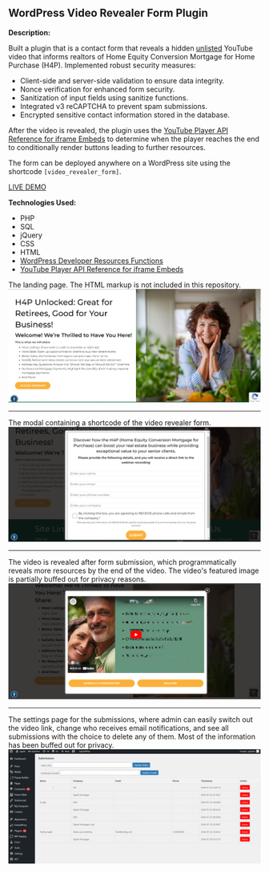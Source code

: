 ## WordPress Video Revealer Form Plugin
**Description:**

Built a plugin that is a contact form that reveals a hidden [unlisted](https://support.google.com/youtube/answer/157177?hl=en&co=GENIE.Platform%3DDesktop#zippy=%2Cunlisted-videos) YouTube video that informs realtors of Home Equity Conversion Mortgage for Home Purchase (H4P). Implemented robust security measures: 
* Client-side and server-side validation to ensure data integrity. 
* Nonce verification for enhanced form security. 
* Sanitization of input fields using sanitize functions. 
* Integrated v3 reCAPTCHA to prevent spam submissions. 
* Encrypted sensitive contact information stored in the database.

After the video is revealed, the plugin uses the [YouTube Player API Reference for iframe Embeds](https://developers.google.com/youtube/iframe_api_reference) to determine when the player reaches the end to conditionally render buttons leading to further resources.

The form can be deployed anywhere on a WordPress site using the shortcode `[video_revealer_form]`. 

[LIVE DEMO](https://signetmortgage.com/staging/realtors-h4p-invite/)

**Technologies Used:**

- PHP
- SQL
- jQuery
- CSS
- HTML
- [WordPress Developer Resources Functions](https://developer.wordpress.org/reference/functions/)
- [YouTube Player API Reference for iframe Embeds](https://developers.google.com/youtube/iframe_api_reference)

The landing page. The HTML markup is not included in this repository.
<img src='./screenshots/Screenshot (474).png' alt=''> 

---

The modal containing a shortcode of the video revealer form.
<img src='./screenshots/Screenshot (475).png' alt=''>

---

The video is revealed after form submission, which programmatically reveals more resources by the end of the video. The video's featured image is partially buffed out for privacy reasons.
<img src='./screenshots/Screenshot (483).png' alt=''>

---

The settings page for the submissions, where admin can easily switch out the video link, change who receives email notifications, and see all submissions with the choice to delete any of them. Most of the information has been buffed out for privacy.
<img src='./screenshots/Screenshot (476).png' alt=''>
